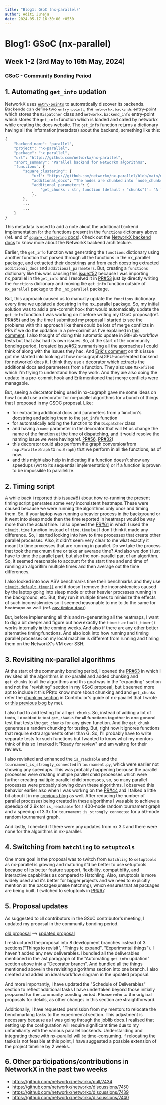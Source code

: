```yaml
---
title: "Blog1: GSoC (nx-parallel)"
author: Aditi Juneja
date: 2024-05-17 16:30:00 +0530
---
```


# Blog1: GSoC (nx-parallel)

## Week 1-2 (3rd May to 16th May, 2024)

### GSoC - Community Bonding Period

## 1. Automating `get_info` updation

NetworkX uses [`entry-points`](https://packaging.python.org/en/latest/specifications/entry-points/) to automatically discover its backends. Backends can define two `entry-points`, the `networkx.backends` entry-point which stores the `Dispatcher` class and `networkx.backend_info` entry-point which stores the `get_info` function which is loaded and called by networkx while creating the docs website. The `get_info` function returns a dictionary having all the information(metadata) about the backend, something like this:

```.py
{
    "backend_name": "parallel",
    "project": "nx-parallel",
    "package": "nx_parallel",
    "url": "https://github.com/networkx/nx-parallel",
    "short_summary": "Parallel backend for NetworkX algorithms",
    "functions": {
        "square_clustering": {
            "url": "https://github.com/networkx/nx-parallel/blob/main/nx_parallel/algorithms/cluster.py#L10",
            "additional_docs": "The nodes are chunked into `node_chunks` and then the square clustering coefficient for all `node_chunks` are computed in parallel over all available CPU cores.",
            "additional_parameters": {
                'get_chunks : str, function (default = "chunks")': "A function that takes in a list of all the nodes (or nbunch) as input and returns an iterable `node_chunks`. The default chunking is done by slicing the `nodes` into `n` chunks, where `n` is the number of CPU cores."
            },
        },
        ...
        ...
    }
}
```

This metadata is used to add a note about the additional backend implementation for the functions present in the `functions` dictionary above (ref. end of [`square_clustering` docs](https://networkx.org/documentation/stable/reference/algorithms/generated/networkx.algorithms.cluster.square_clustering.html)). Check out the [NetworkX backend docs](https://networkx.org/documentation/latest/reference/backends.html) to know more about the NetworkX backend architecture.

Earlier, the `get_info` function was generating the `functions` dictionary using another function that parsed through all the functions in the nx_parallel package, and extracted their docstrings and from each docstring extracted `additional_docs` and `additional_parameters`. But, creating a `functions` dictionary like this was causing this [issue#52](https://github.com/networkx/nx-parallel/issues/52) because I was importing nx_parallel in the `get_info` and I resolved it in [PR#53](https://github.com/networkx/nx-parallel/pull/53) just by directly writing the `functions` dictionary and moving the `get_info` function outside of `nx_parallel` package to the `_nx_parallel` package.

But, this approach caused us to manually update the `functions` dictionary every time we updated a docstring in the nx_parallel package. So, my initial solution was to add a pre-commit hook that would automatically update the `get_info` function. I was working on it before writing my GSoC proposal(ref. [PR#55](https://github.com/networkx/nx-parallel/pull/55)) and by the time I submitted my proposal I started to see the problems with this approach like there could be lots of merge conflicts in PRs if we do the updation in a pre-commit as I've explained in [this comment](https://github.com/networkx/nx-parallel/pull/55#issuecomment-2026804506). I also thought of doing this automatic update in GitHub workflow tests but that also had its own issues. So, at the start of the community bonding period, I created [issue#62](https://github.com/networkx/nx-parallel/issues/62) summarising all the approaches I could think of along with the issues they had. And [Erik's comment](https://github.com/networkx/nx-parallel/issues/62#issuecomment-2102256774) on this issue got me started into looking at how nx-cugraphs(GPU-accelerated backend for networkx) does it. I think they use a decorator which extracts the additional docs and parameters from a function. They also use `Makefile`s which I'm trying to understand how they work. And they are also doing the update in a pre-commit hook and Erik mentioned that merge conflicts were managable.

But, seeing a decorator being used in nx-cugraph gave me some ideas on how I could use a decorator for nx-parallel algorithms for a bunch of things that I proposed in my GSOC proposal. Like:

- for extracting additional docs and parameters from a function's docstring and adding them to the `get_info` function
- for automatically adding the function to the `Dispatcher` class
- and having a `name` parameter in the decorator that will let us change the name of the function at the time of dispatching, and it would resolve the naming issue we were having(ref. [PR#56](https://github.com/networkx/nx-parallel/pull/56),  [PR#32](https://github.com/networkx/nx-parallel/pull/32))
- this decorator could also perform the graph conversion(from `nxp.ParallelGraph` to `nx.Graph`) that we perform in all the functions, as of now.
- and this might also help in indicating if a function doesn't show any speedups (wrt to its sequential implementation) or if a function is proven to be impossible to parallelize.

## 2. Timing script

A while back I reported this [issue#51](https://github.com/networkx/nx-parallel/issues/51) about how re-running the present timing script generates some very inconsistent heatmaps. These were caused because we were running the algorithms only once and timing them. So, if your laptop was running a heavier process in the background or it went into sleep mode then the time reported in heatmaps would be way more than the actual time. I also opened the [PR#61](https://github.com/networkx/nx-parallel/pull/61) in which I used the `timeit.time` function instead of `time.time` but I don't think it made any difference. So, I started looking into how to time processes that create other parallel processes. Also, it didn't seem very clear to me what exactly it meant to time processes that are running in parallel. Do we take the process that took the maximum time or take an average time? And also we don't just have to time the parallel part, but also the non-parallel part of an algorithm. So, it seemed reasonable to account for the start time and end time of running an algorithm multiple times and then average out the time differences.

I also looked into how ASV benchmarks time their benchmarks and they use [`timeit.default_timer()`](https://docs.python.org/3/library/timeit.html#timeit.default_timer) and it doesn't remove the inconsistencies caused by the laptop going into sleep mode or other heavier processes running in the background, etc. But, they run it multiple times to minimize the effects of such inconsistencies so it seemed reasonable to me to do the same for heatmaps as well. (ref. [asv timing docs](https://github.com/airspeed-velocity/asv/blob/main/docs/source/writing_benchmarks.rst#timing))

But, before implementing all this and re-generating all the heatmaps, I want to dig a bit deeper and figure out how exactly the `timeit.default_timer()` works internally in the coming weeks. And also if there are any other better alternative timing functions. And also look into how running and timing parallel processes on my local machine is different from running and timing them on the NetworkX's VM over SSH.

## 3. Revisiting nx-parallel algorithms

At the start of the community bonding period, I opened the [PR#63](https://github.com/networkx/nx-parallel/pull/63) in which I revisited all the algorithms in nx-parallel and added chunking and `get_chunks` to all the algorithms and this goal was in the "expanding" section and not the "revisiting" section in my GSoC proposal, but it seemed more apt to include it this PR(to know more about chunking and and `get_chunks` refer the [chunking section](https://github.com/networkx/nx-parallel/blob/main/CONTRIBUTING.md#chunking) in Contributor's guide of nx-parallel that I wrote or [this previous blog](https://schefflera-arboricola.github.io/Schefflera-Arboricola/NetworkX-Internship-Working-on-nx-parallel) by me).

I also had to add testing for all `get_chunks`. So, instead of adding a lot of tests, I decided to test `get_chunks` for all functions together in one general test that tests the `get_chunks` for any given function. And the `get_chunk` generates a random chunking for testing. But, right now it ignores functions that require extra arguments other than G. So, I'll probably have to write separate tests for such functions but I wanted to know what my mentors think of this so I marked it "Ready for review" and am waiting for their reviews.

I also revisited and enhanced the `is_reachable` and the `tournament_is_strongly_connected` in `tournament.py`, which were earlier not showing any speedups. This was probably happening because the parallel processes were creating multiple parallel child processes which were further creating multiple parallel child processes, so, so many parallel processes were probably slowing down these algorithms. I observed this behavior earlier also when I was working on the [PR#44](https://github.com/networkx/nx-parallel/pull/44) and I talked a little bit about it in my [previous blog](https://schefflera-arboricola.github.io/Schefflera-Arboricola/NetworkX-Internship-Working-on-nx-parallel) as well. After reducing the number of parallel processes being created in these algorithms I was able to achieve a speedup of 2.9x for `is_reachable` for a 400-node random tournament graph and a speedup of 3.3x for `tournament_is_strongly_connected` for a 50-node random tournament graph.

And lastly, I checked if there were any updates from nx 3.3 and there were none for the algorithms in nx-parallel.

## 4. Switching from `hatchling` to `setuptools`

One more goal in the proposal was to switch from `hatchling` to `setuptools` as  nx-parallel is growing and maturing it’d be better to use setuptools because of its better feature support, flexibility, compatibility, and interactive capabilities as compared to Hatchling. Also, setuptools is more widely used and it's better for bigger projects and we need to explicitly mention all the packages(unlike hatchling), which ensures that all packages are being built. I switched to setuptools in [PR#67](https://github.com/networkx/nx-parallel/pull/67).

## 5. Proposal updates

As suggested to all contributors in the GSoC contributor's meeting, I updated my proposal in the community bonding period.

[old proposal](https://docs.google.com/document/d/1xF8dW5-1OAapsTnvsdp9EBEuWAf-Jbxq3kC9kTroAiE/edit?usp=sharing) --> [updated proposal](https://docs.google.com/document/d/1Y1SjRx9hy9xzvRF3QlhLyCBPjulezOkuNMEqwhIC8Fo/edit?usp=sharing)

I restructured the proposal into 8 development branches instead of 3 sections("Things to revisit", "Things to expand", "Experimental things"). I haven't added any new deliverables. I bundled all the deliverables mentioned in the last paragraph of the "Automating `get_info` updation" section above into a "Decorator branch". And bundled all the things mentioned above in the revisiting algorithms section into one branch. I also created and added an ideal workflow diagram in the updated proposal.

And more importantly, I have updated the "Schedule of Deliverables" section to reflect additional tasks I have undertaken beyond those initially proposed for the community bonding period. Please refer to the original proposals for details, as other changes in this section are straightforward.

Additionally, I have requested permission from my mentors to relocate the benchmarking tasks to the experimental section. This adjustment is necessary because as I was going through the joblib docs, I realised that setting up the configuration will require significant time due to my unfamiliarity with the various parallel backends. Understanding and integrating these with nx-parallel will be time-consuming. If relocating the tasks is not feasible at this point, I have suggested a possible extension of the project timeline by 2 weeks.

## 6. Other participations/contributions in NetworkX in the past two weeks

- https://github.com/networkx/networkx/pull/7434
- https://github.com/networkx/networkx/discussions/7450
- https://github.com/networkx/networkx/discussions/7439
- https://github.com/networkx/networkx/discussions/7440
